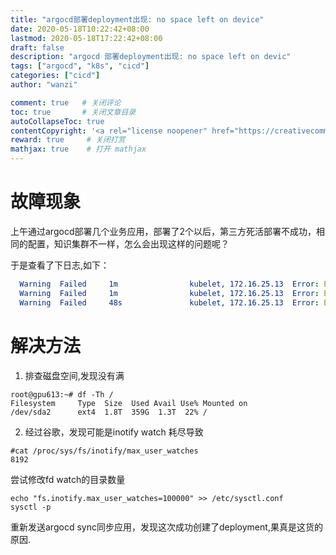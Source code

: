 ```yaml
---
title: "argocd部署deployment出现: no space left on device"
date: 2020-05-18T10:22:42+08:00
lastmod: 2020-05-18T17:22:42+08:00
draft: false
description: "argocd 部署deployment出现: no space left on devic"
tags: ["argocd", "k8s", "cicd"]
categories: ["cicd"]
author: "wanzi"

comment: true   # 关闭评论
toc: true       # 关闭文章目录
autoCollapseToc: true
contentCopyright: '<a rel="license noopener" href="https://creativecommons.org/licenses/by-nc-nd/4.0/" target="_blank">CC BY-NC-ND 4.0</a>'
reward: true     # 关闭打赏
mathjax: true    # 打开 mathjax
---
```

# 故障现象

上午通过argocd部署几个业务应用，部署了2个以后，第三方死活部署不成功，相同的配置，知识集群不一样，怎么会出现这样的问题呢？

于是查看了下日志,如下：

```yaml
  Warning  Failed     1m                kubelet, 172.16.25.13  Error: Error response from daemon: error creating overlay mount to /var/lib/docker/overlay2/ba37165607862efb350093e5e287207e2547759fd81dc4e5e356a86ac5e28324-init/merged: no space left on device
  Warning  Failed     1m                kubelet, 172.16.25.13  Error: Error response from daemon: error creating overlay mount to /var/lib/docker/overlay2/f69b62f360fc2a94487aca041b08d0929810beab0602e0ec8b90c94b2e893337-init/merged: no space left on device
  Warning  Failed     48s               kubelet, 172.16.25.13  Error: Error response from daemon: error creating overlay mount to /var/lib/docker/overlay2/a8d20a44183b39ae989eee8a442960124ff23844482f726ea7ab39a292aecbb3-init/merged: no space left on device
```

# 解决方法

1. 排查磁盘空间,发现没有满
```shell
root@gpu613:~# df -Th /
Filesystem     Type  Size  Used Avail Use% Mounted on
/dev/sda2      ext4  1.8T  359G  1.3T  22% /
```
2. 经过谷歌，发现可能是inotify watch 耗尽导致

```shell
#cat /proc/sys/fs/inotify/max_user_watches
8192
```
尝试修改fd watch的目录数量
```shell
echo "fs.inotify.max_user_watches=100000" >> /etc/sysctl.conf
sysctl -p
```
重新发送argocd sync同步应用，发现这次成功创建了deployment,果真是这货的原因.
